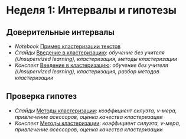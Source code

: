 # Неделя 1: Интервалы и гипотезы
## Доверительные интервалы
 * _Notebook_ [Пример кластеризации текстов](week_1/notebooks/TextsClusteringExample.ipynb)
 * _Слайды_ [Введение в кластеризацию](week_1/materials/1-1.Vvedenie_v_klasterizaciyu-Slides.pdf): _обучение без учителя (Unsupervized learning), кластеризация, методы кластеризации_
 * _Конспект_ [Введение в кластеризацию](week_1/materials/1-1.Vvedenie_v_klasterizaciyu.pdf): _обучение без учителя (Unsupervized learning), кластеризация, разбор методов кластеризации_

## Проверка гипотез
 * _Слайды_ [Методы кластеризации](week_1/materials/1.2.Podrobnee_o_metodah_klasterizatsii_Slides.pdf): _коэффициент силуэта, v-мера, привлечение асессоров, оценка качества кластеризации_
 * _Конспект_ [Методы кластеризации](week_1/materials/1.2.Podrobnee_o_metodah_klasterizatsii.pdf): _коэффициент силуэта, v-мера, привлечение асессоров, оценка качества кластеризации_
